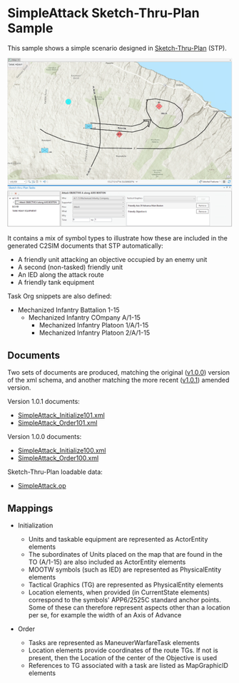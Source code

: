 # SimpleAttack Sketch-Thru-Plan Sample

This sample shows a simple scenario designed in [Sketch-Thru-Plan](http://www.hyssos.com) (STP).

![](ProScreenshot.png)

It contains a mix of symbol types to illustrate how these are included in the generated C2SIM documents that STP automatically:
* A friendly unit attacking an objective occupied by an enemy unit
* A second (non-tasked) friendly unit
* An IED along the attack route
* A friendly tank equipment

Task Org snippets are also defined:

* Mechanized Infantry Battalion 1-15
    * Mechanized Infantry COmpany A/1-15
        * Mechanized Infantry Platoon 1/A/1-15
        * Mechanized Infantry Platoon 2/A/1-15
        

## Documents

Two sets of documents are produced, matching the original ([v1.0.0](https://github.com/hyssostech/OpenC2SIM.github.io/blob/master/Standard/C2SIM/Schemas/C2SIM_SMX_LOX_v1.0.0.xsd)) version of the xml schema, and another matching the more recent ([v1.0.1](https://github.com/hyssostech/OpenC2SIM.github.io/blob/master/Standard/C2SIM/Schemas/C2SIM_SMX_LOX_v1.0.1.xsd)) amended version.

Version 1.0.1 documents:
* [SimpleAttack_Initialize101.xml](./SimpleAttack_Initialize101.xml)
* [SimpleAttack_Order101.xml](./SimpleAttack_Order101.xml)

Version 1.0.0 documents:
* [SimpleAttack_Initialize100.xml](./SimpleAttack_Initialize100.xml)
* [SimpleAttack_Order100.xml](./SimpleAttack_Order100.xml)

Sketch-Thru-Plan loadable data:
* [SimpleAttack.op](./SimpleAttack.op)

## Mappings

* Initialization
    * Units and taskable equipment are represented as ActorEntity elements
    * The subordinates of Units placed on the map that are found in the TO (A/1-15) are also included as ActorEntity elements     
    * MOOTW symbols (such as IED) are represented as PhysicalEntity elements
    * Tactical Graphics (TG) are represented as PhysicalEntity elements
    * Location elements, when provided (in CurrentState elements) correspond to the symbols' APP6/2525C standard anchor points. Some of these can therefore represent aspects other than a location per se, for example the width of an Axis of Advance 

* Order
    * Tasks are represented as ManeuverWarfareTask elements
    * Location elements provide coordinates of the route TGs. If not is present, then the Location of the center of the Objective is used
    * References to TG associated with a task are listed as MapGraphicID elements
